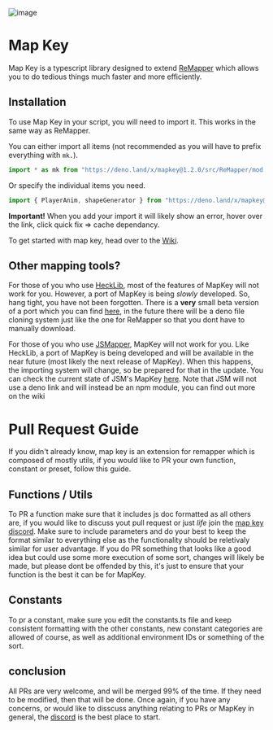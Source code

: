 ![image](https://user-images.githubusercontent.com/111317032/207435249-e15b8624-bde4-4cd7-b96a-0713ceaac681.png)

# Map Key
Map Key is a typescript library designed to extend [ReMapper](https://github.com/Swifter1243/ReMapper) which allows you to do tedious things much faster and more efficiently.

## Installation
To use Map Key in your script, you will need to import it. This works in the same way as ReMapper.

You can either import all items (not recommended as you will have to prefix everything with `mk.`).
```ts
import * as mk from "https://deno.land/x/mapkey@1.2.0/src/ReMapper/mod.ts"
```
Or specify the individual items you need.
```ts
import { PlayerAnim, shapeGenerator } from "https://deno.land/x/mapkey@1.2.0/src/ReMapper/mod.ts"
```
**Important!**
When you add your import it will likely show an error, hover over the link, click quick fix => cache dependancy.

To get started with map key, head over to the [Wiki](https://github.com/Splashcard04/Map-Key/wiki).

## Other mapping tools?
For those of you who use [HeckLib](https://github.com/Heck-Library/HeckLib), most of the features of MapKey will not work for you. However, a port of MapKey is being *slowly* developed. So, hang tight, you have not been forgotten.  There is a **very** small beta version of a port which you can find [here](https://github.com/Splashcard04/Map-Key/tree/main/src/HeckLib), in the future there will be a deno file cloning system just like the one for ReMapper so that you dont have to manually download.

For those of you who use [JSMapper](https://github.com/Splashcard04/JSMapper), MapKey will not work for you. Like HeckLib, a port of MapKey is being developed and will be available in the near future (most likely the next release of MapKey). When this happens, the importing system will change, so be prepared for that in the update. You can check the current state of JSM's MapKey [here](https://github.com/Splashcard04/Map-Key/tree/main/src/JSMapper).  Note that JSM will not use a deno link and will instead be an npm module, you can find out more on the wiki

# Pull Request Guide

If you didn't already know, map key is an extension for remapper which is composed of mostly utils, if you would like to PR your own function, constant or preset, follow this guide.

## Functions / Utils
To PR a function make sure that it includes js doc formatted as all others are, if you would like to discuss yout pull request or just *life* join the [map key discord](https://discord.gg/jSNFFTxACe).
Make sure to include parameters and do your best to keep the format similar to everything else as the functionality should be reletivaly similar for user advantage. If you do PR something that looks like a good idea but could use some more execution of some sort, changes will likely be made, but please dont be offended by this, it's just to ensure that your function is the best it can be for MapKey.

## Constants
To pr a constant, make sure you edit the constants.ts file and keep consistent formatting with the other constants, new constant categories are allowed of course, as well as additional environment IDs or something of the sort.

## conclusion
All PRs are very welcome, and will be merged 99% of the time. If they need to be modified, then that will be done. Once again, if you have any concerns, or would like to disscuss anything relating to PRs or MapKey in general, the [discord](https://discord.gg/jSNFFTxACe) is the best place to start.
